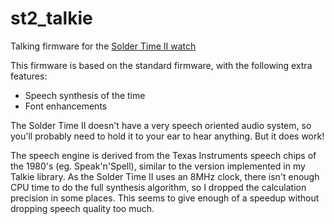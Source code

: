 st2_talkie
==========

Talking firmware for the [Solder Time II watch](http://spikenzielabs.com/SpikenzieLabs/SolderTime_2.html)

This firmware is based on the standard firmware, with the following extra features:
*   Speech synthesis of the time
*   Font enhancements

The Solder Time II doesn't have a very speech oriented audio system, so you'll probably need to hold it to your ear to hear anything. But it does work!

The speech engine is derived from the Texas Instruments speech chips of the 1980's (eg. Speak'n'Spell), similar to the version implemented in my Talkie library. As the Solder Time II uses an 8MHz clock, there isn't enough CPU time to do the full synthesis algorithm, so I dropped the calculation precision in some places. This seems to give enough of a speedup without dropping speech quality too much.

